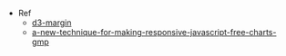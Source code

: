 - Ref
  - [d3-margin](https://gist.github.com/jsoma/71bee11bbe6b73887bca4138fd4d2442)
  - [a-new-technique-for-making-responsive-javascript-free-charts-gmp](https://dev.to/richharris/a-new-technique-for-making-responsive-javascript-free-charts-gmp)
